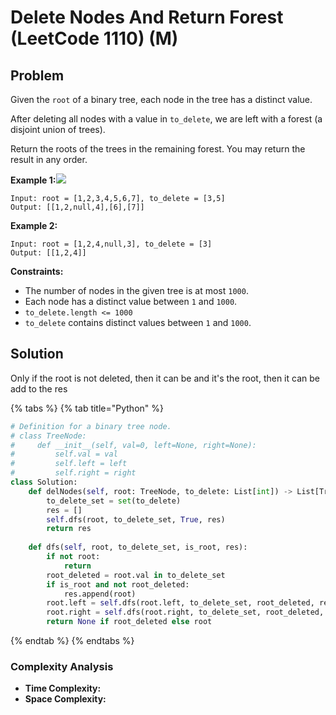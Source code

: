 # Delete Nodes And Return Forest (LeetCode 1110) (M)

## Problem

Given the `root` of a binary tree, each node in the tree has a distinct value.

After deleting all nodes with a value in `to_delete`, we are left with a forest (a disjoint union of trees).

Return the roots of the trees in the remaining forest. You may return the result in any order.

**Example 1:**![](https://assets.leetcode.com/uploads/2019/07/01/screen-shot-2019-07-01-at-53836-pm.png)

```
Input: root = [1,2,3,4,5,6,7], to_delete = [3,5]
Output: [[1,2,null,4],[6],[7]]
```

**Example 2:**

```
Input: root = [1,2,4,null,3], to_delete = [3]
Output: [[1,2,4]]
```

**Constraints:**

* The number of nodes in the given tree is at most `1000`.
* Each node has a distinct value between `1` and `1000`.
* `to_delete.length <= 1000`
* `to_delete` contains distinct values between `1` and `1000`.

## Solution&#x20;

Only if the root is not deleted, then it can be and it's the root, then it can be add to the res

{% tabs %}
{% tab title="Python" %}
```python
# Definition for a binary tree node.
# class TreeNode:
#     def __init__(self, val=0, left=None, right=None):
#         self.val = val
#         self.left = left
#         self.right = right
class Solution:
    def delNodes(self, root: TreeNode, to_delete: List[int]) -> List[TreeNode]:
        to_delete_set = set(to_delete)
        res = []
        self.dfs(root, to_delete_set, True, res)
        return res
    
    def dfs(self, root, to_delete_set, is_root, res):
        if not root:
            return
        root_deleted = root.val in to_delete_set
        if is_root and not root_deleted:
            res.append(root)
        root.left = self.dfs(root.left, to_delete_set, root_deleted, res)
        root.right = self.dfs(root.right, to_delete_set, root_deleted, res)
        return None if root_deleted else root
```
{% endtab %}
{% endtabs %}

### Complexity Analysis

* **Time Complexity:**&#x20;
* **Space Complexity:**&#x20;
